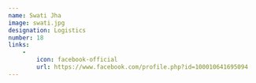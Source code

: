 ```yaml
---
name: Swati Jha
image: swati.jpg
designation: Logistics
number: 18
links:
    -
        icon: facebook-official
        url: https://www.facebook.com/profile.php?id=100010641695094
---
```

